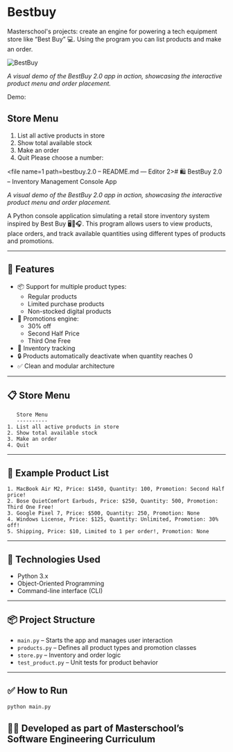 # Bestbuy
Masterschool's projects: create an engine for powering a tech equipment store like “Best Buy” 💻. Using the program you can list products and make an order.


![BestBuy](https://apollo-media.codio.com/media%2F1%2F284f269493493e2a92f2885570a14304-2176a4123b286acb.gif "BestBuy")

*A visual demo of the BestBuy 2.0 app in action, showcasing the interactive product menu and order placement.*

Demo:

   Store Menu
   ----------
1. List all active products in store
2. Show total available stock
3. Make an order
4. Quit
Please choose a number: 

<file name=1 path=bestbuy.2.0 – README.md — Editor 2># 🛍️ BestBuy 2.0 – Inventory Management Console App

*A visual demo of the BestBuy 2.0 app in action, showcasing the interactive product menu and order placement.*

A Python console application simulating a retail store inventory system inspired by Best Buy 🖥️📱🎧. 
This program allows users to view products, place orders, and track available quantities using different types of products and promotions.

---

## 🚀 Features

- 📦 Support for multiple product types:
  - Regular products
  - Limited purchase products
  - Non-stocked digital products
- 💸 Promotions engine:
  - 30% off
  - Second Half Price
  - Third One Free
- 🔄 Inventory tracking
- 🔒 Products automatically deactivate when quantity reaches 0
- ✅ Clean and modular architecture

---

## 📋 Store Menu

```
   Store Menu
   ----------
1. List all active products in store
2. Show total available stock
3. Make an order
4. Quit
```

---

## 🧪 Example Product List

```
1. MacBook Air M2, Price: $1450, Quantity: 100, Promotion: Second Half price!
2. Bose QuietComfort Earbuds, Price: $250, Quantity: 500, Promotion: Third One Free!
3. Google Pixel 7, Price: $500, Quantity: 250, Promotion: None
4. Windows License, Price: $125, Quantity: Unlimited, Promotion: 30% off!
5. Shipping, Price: $10, Limited to 1 per order!, Promotion: None
```

---

## 🧠 Technologies Used

- Python 3.x
- Object-Oriented Programming
- Command-line interface (CLI)

---

## 📦 Project Structure

- `main.py` – Starts the app and manages user interaction
- `products.py` – Defines all product types and promotion classes
- `store.py` – Inventory and order logic
- `test_product.py` – Unit tests for product behavior

---

## ✅ How to Run

```bash
python main.py
```

## 👨‍🎓 Developed as part of Masterschool’s Software Engineering Curriculum
